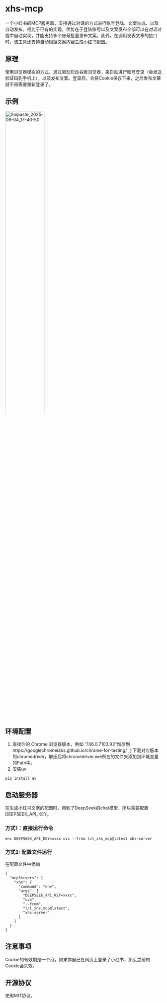 # xhs-mcp
一个小红书的MCP服务器，支持通过对话的方式进行账号登陆、文案生成、以及自动发布。相比于已有的实现，优势在于登陆账号以及文案发布全部可以在对话过程中自动实现，并能支持多个账号批量发布文案。此外，在调用发表文章的接口时，该工具还支持自动根据文案内容生成小红书配图。
## 原理
使用浏览器模拟的方式，通过驱动启动谷歌浏览器，来自动进行账号登录（会发送验证码到手机上），以及发布文案。登录后，会将Cookie保存下来，之后发布文章就不再需要重新登录了。
## 示例
<img src="https://github.com/user-attachments/assets/6df5e84e-449a-42a6-ad87-23ed2eb67124" alt="Snipaste_2025-06-04_17-40-50" width="50%">

## 环境配置
1. 查找你的 Chrome 浏览器版本，例如 "136.0.7103.93"然后到https://googlechromelabs.github.io/chrome-for-testing/ 上下载对应版本的chromedriver，解压后将chromedriver.exe所在的文件夹添加到环境变量的Path中。
2. 安装uv
```
pip install uv
```
## 启动服务器
在生成小红书文案的配图时，用到了DeepSeek的chat模型，所以需要配置DEEPSEEK_API_KEY。
### 方式1：直接运行命令
```
env DEEPSEEK_API_KEY=xxxx uvx --from lcl_xhs_mcp@latest xhs-server
```
### 方式2: 配置文件运行
在配置文件中添加
```
{
  "mcpServers": {
    "xhs": {
      "command": "env",
      "args": [
        "DEEPSEEK_API_KEY=xxxx",
        "uvx",
        "--from",
        "lcl_xhs_mcp@latest",
        "xhs-server"
      ]
    }
  }
}
```
## 注意事项
Cookie的有效期是一个月，如果你自己在网页上登录了小红书，那么之前的Cookie会失效。
## 开源协议
使用MIT协议。

